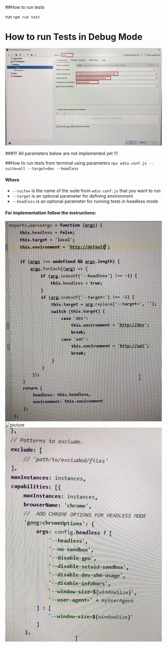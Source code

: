 ##How to run tests

run ``npm run test``

# How to run Tests in Debug Mode
![picture](documentation/1.jpg)

###!!! All parameters below are not implemented yet !!!

##How to run tests from terminal using parameters
``npx wdio.conf.js --suite=all --target=dev --headless``
#### Where
* ``--suite=`` is the name of the suite from ``wdio.conf.js`` that you want to run
* ``--target`` is an optional parameter for defining environment
* ``--headless`` is an optional parameter for running tests in headless mode
#### For implementation follow the instructions:
![picture](documentation/2.jpg)
![picture](documentation/3.jpg)
![picture](documentation/4.jpg)



